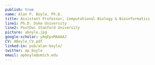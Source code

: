 ```yaml
---
publish: true
name: Alan P. Boyle, Ph.D.
title: Assistant Professor, Computational Biology & Bioinformatics
line1: Ph.D. Duke University
line2: PostDoc Stanford University
picture: aboyle.jpg
google-scholar: yAqEpxMAAAAJ
CV: ABoyle_CV.pdf
linked-in: pub/alan-boyle/
twitter: ap_boyle
email: apboyle@umich.edu
---
```

